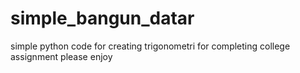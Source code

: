 # simple_bangun_datar
simple python code for creating trigonometri for completing college assignment
please enjoy 
